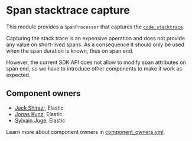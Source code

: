 
# Span stacktrace capture

This module provides a `SpanProcessor` that captures the [`code.stacktrace`](https://opentelemetry.io/docs/specs/semconv/attributes-registry/code/).

Capturing the stack trace is an expensive operation and does not provide any value on short-lived spans.
As a consequence it should only be used when the span duration is known, thus on span end.

However, the current SDK API does not allow to modify span attributes on span end, so we have to
introduce other components to make it work as expected.

## Component owners

- [Jack Shirazi](https://github.com/jackshirazi), Elastic
- [Jonas Kunz](https://github.com/jonaskunz), Elastic
- [Sylvain Juge](https://github.com/sylvainjuge), Elastic

Learn more about component owners in [component_owners.yml](../.github/component_owners.yml).
